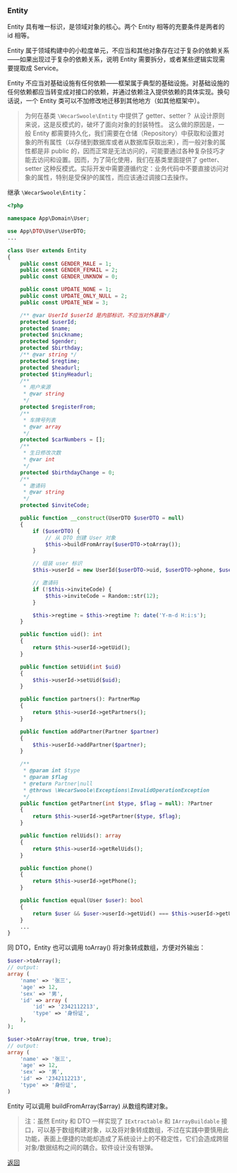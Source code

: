 ### Entity

Entity 具有唯一标识，是领域对象的核心。两个 Entity 相等的充要条件是两者的 id 相等。

Entity 属于领域构建中的小粒度单元，不应当和其他对象存在过于复杂的依赖关系——如果出现过于复杂的依赖关系，说明 Entity 需要拆分，或者某些逻辑实现需要提取成 Service。

Entity 不应当对基础设施有任何依赖——框架属于典型的基础设施。对基础设施的任何依赖都应当转变成对接口的依赖，并通过依赖注入提供依赖的具体实现。换句话说，一个 Entity 类可以不加修改地迁移到其他地方（如其他框架中）。

> 为何在基类 `\WecarSwoole\Entity` 中提供了 getter、setter？
> 从设计原则来说，这是反模式的，破坏了面向对象的封装特性。
> 这么做的原因是，一般 Entity 都需要持久化，我们需要在仓储（Repository）中获取和设置对象的所有属性（以存储到数据库或者从数据库获取出来），而一般对象的属性都是非 public 的，因而正常是无法访问的，可能要通过各种复杂技巧才能去访问和设置。因而，为了简化使用，我们在基类里面提供了 getter、setter 这种反模式。实际开发中需要遵循约定：业务代码中不要直接访问对象的属性，特别是受保护的属性，而应该通过调接口去操作。

继承 `\WecarSwoole\Entity`：

```php
<?php

namespace App\Domain\User;

use App\DTO\User\UserDTO;
...

class User extends Entity
{
    public const GENDER_MALE = 1;
    public const GENDER_FEMAIL = 2;
    public const GENDER_UNKNOW = 0;

    public const UPDATE_NONE = 1;
    public const UPDATE_ONLY_NULL = 2;
    public const UPDATE_NEW = 3;

    /** @var UserId $userId 是内部标识，不应当对外暴露*/
    protected $userId;
    protected $name;
    protected $nickname;
    protected $gender;
    protected $birthday;
    /** @var string */
    protected $regtime;
    protected $headurl;
    protected $tinyHeadurl;
    /**
     * 用户来源
     * @var string
     */
    protected $registerFrom;
    /**
     * 车牌号列表
     * @var array
     */
    protected $carNumbers = [];
    /**
     * 生日修改次数
     * @var int
     */
    protected $birthdayChange = 0;
    /**
     * 邀请码
     * @var string
     */
    protected $inviteCode;

    public function __construct(UserDTO $userDTO = null)
    {
        if ($userDTO) {
            // 从 DTO 创建 User 对象
            $this->buildFromArray($userDTO->toArray());
        }

        // 组装 user 标识
        $this->userId = new UserId($userDTO->uid, $userDTO->phone, $userDTO->relUids ?? [], $userDTO->partners);

        // 邀请码
        if (!$this->inviteCode) {
            $this->inviteCode = Random::str(12);
        }

        $this->regtime = $this->regtime ?: date('Y-m-d H:i:s');
    }

    public function uid(): int
    {
        return $this->userId->getUid();
    }

    public function setUid(int $uid)
    {
        $this->userId->setUid($uid);
    }

    public function partners(): PartnerMap
    {
        return $this->userId->getPartners();
    }

    public function addPartner(Partner $partner)
    {
        $this->userId->addPartner($partner);
    }

    /**
     * @param int $type
     * @param $flag
     * @return Partner|null
     * @throws \WecarSwoole\Exceptions\InvalidOperationException
     */
    public function getPartner(int $type, $flag = null): ?Partner
    {
        return $this->userId->getPartner($type, $flag);
    }

    public function relUids(): array
    {
        return $this->userId->getRelUids();
    }

    public function phone()
    {
        return $this->userId->getPhone();
    }

    public function equal(User $user): bool
    {
        return $user && $user->userId->getUid() === $this->userId->getUid();
    }
  	...
}
```

同 DTO，Entity 也可以调用 toArray() 将对象转成数组，方便对外输出：

```php
$user->toArray();
// output:
array (
    'name' => '张三',
    'age' => 12,
    'sex' => '男',
    'id' => array (
        'id' => '2342112213',
        'type' => '身份证',
    ),
);

$user->toArray(true, true, true);
// output:
array (
    'name' => '张三',
    'age' => 12,
    'sex' => '男',
    'id' => '2342112213',
    'type' => '身份证',
)
```

Entity 可以调用 buildFromArray($array) 从数组构建对象。

> 注：虽然 Entity 和 DTO 一样实现了 `IExtractable` 和 `IArrayBuildable` 接口，可以基于数组构建对象，以及将对象转成数组，不过在实践中要慎用此功能，表面上便捷的功能却造成了系统设计上的不稳定性，它们会造成跨层对象/数据结构之间的耦合。软件设计没有银弹。

[返回](../README.md)